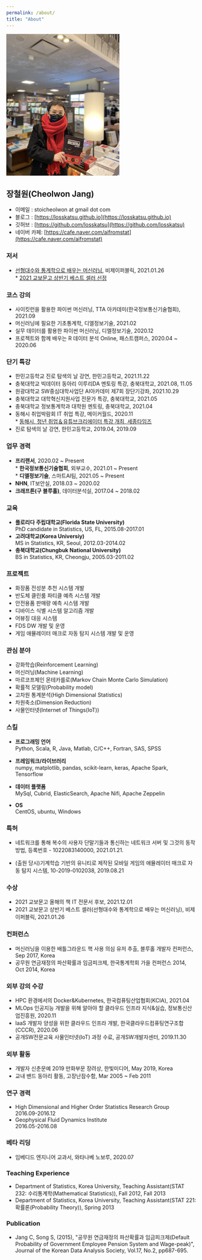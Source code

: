 ```yaml
---
permalink: /about/
title: "About"
---
```


<img src="/assets/images/profile/my_profile02.jpg" width="300">


## 장철원(Cheolwon Jang)

* 이메일 : stoicheolwon at gmail dot com
* 블로그 : [https://losskatsu.github.io](https://losskatsu.github.io)
* 깃허브 : [https://github.com/losskatsu](https://github.com/losskatsu)
* 네이버 카페: [https://cafe.naver.com/aifromstat](https://cafe.naver.com/aifromstat)


### 저서 

* [선형대수와 통계학으로 배우는 머신러닝](http://www.yes24.com/Product/Goods/97032765?OzSrank=1), 비제이퍼블릭, 2021.01.26   
      * [2021 교보문고 상반기 베스트 셀러 선정](https://www.notion.so/2021-IT-1f79e6783cca4b3aa20a1c53fc0b0368)  


### 코스 강의

* 사이킷런을 활용한 파이썬 머신러닝, TTA 아카데미(한국정보통신기술협회), 2021.09 
* 머신러닝에 필요한 기초통계학, 디엘정보기술, 2021.02 
* 실무 데이터를 활용한 파이썬 머신러닝, 디엘정보기술, 2020.12 
* 프로젝트와 함께 배우는 R 데이터 분석 Online, 패스트캠퍼스, 2020.04 ~ 2020.06 

### 단기 특강

* 한민고등학교 진로 탐색의 날 강연, 한민고등학교, 2021.11.22  
* 충북대학교 빅데이터 동아리 이루리DA 멘토링 특강, 충북대학교, 2021.08, 11.05  
* 원광대학교 SW중심대학사업단 AI아카데미 제7회 장단기강좌, 2021.10.29  
* 충북대학교 대학혁신지원사업 전문가 특강, 충북대학교, 2021.05
* 충북대학교 정보통계학과 대학원 멘토링, 충북대학교, 2021.04
* 동해시 취업박람회 IT 취업 특강, 메이커월드, 2020.11  
       * [동해시, 청년 취업＆유튜브크리에이터 특강 개최, 세종타임즈](http://www.sejongtimes.kr/html/view.html?idx=29904)  
* 진로 탐색의 날 강연, 한민고등학교, 2019.04, 2019.09


### 업무 경력

* **프리랜서**, 2020.02 ~ Present  
        * **한국정보통신기술협회**, 외부교수, 2021.01 ~ Present  
        * **디엘정보기술**, 스마트AI팀, 2021.05 ~ Present
* **NHN**, IT보안실, 2018.03 ~ 2020.02  
* **크래프톤(구 블루홀)**, 데이터분석실, 2017.04 ~ 2018.02  

### 교육

* **플로리다 주립대학교(Florida State University)**  
        PhD candidate in Statistics, US, FL, 2015.08-2017.01
* **고려대학교(Korea Universiy)**  
        MS in Statistics, KR, Seoul, 2012.03-2014.02
* **충북대학교(Chungbuk National University)**  
        BS in Statistics, KR, Cheongju, 2005.03-2011.02

### 프로젝트

* 화장품 전성분 추천 시스템 개발
* 반도체 클린룸 파티클 예측 시스템 개발
* 안전용품 판매량 예측 시스템 개발 
* 디바이스 식별 시스템 알고리즘 개발
* 어뷰징 대응 시스템 
* FDS DW 개발 및 운영
* 게임 애뮬레이터 매크로 자동 탐지 시스템 개발 및 운영

### 관심 분야

* 강화학습(Reinforcement Learning)
* 머신러닝(Machine Learning)
* 마르코프체인 몬테카를로(Markov Chain Monte Carlo Simulation)
* 확률적 모델링(Probability model)
* 고차원 통계분석(High Dimensional Statistics)
* 차원축소(Dimension Reduction)
* 사물인터넷(Internet of Things(IoT))

### 스킬

* **프로그래밍 언어**  
    Python, Scala, R, Java, Matlab, C/C++, Fortran, SAS, SPSS

* **프레임워크/라이브러리**  
    numpy, matplotlib, pandas, scikit-learn, keras, Apache Spark, Tensorflow

* **데이터 플랫폼**  
    MySql, Cubrid, ElasticSearch, Apache Nifi, Apache Zeppelin  

* **OS**  
    CentOS, ubuntu, Windows

### 특허

* 네트워크를 통해 복수의 사용자 단말기들과 통신하는 네트워크 서버 및 그것의 동작 방법, 등록번호 - 1022083140000, 2021.01.21.  

* (출원 당시)기계학습 기반의 유니티로 제작된 모바일 게임의 애뮬레이터 매크로 자동 탐지 시스템, 10-2019-0102038, 2019.08.21

### 수상

* 2021 교보문고 올해의 책 IT 전문서 후보, 2021.12.01
* 2021 교보문고 상반기 베스트 셀러(선형대수와 통계학으로 배우는 머신러닝), 비제이퍼블릭, 2021.01.26 

### 컨퍼런스
* 머신러닝을 이용한 배틀그라운드 핵 사용 의심 유저 추출, 
    블루홀 개발자 컨퍼런스, Sep 2017, Korea
* 공무원 연금재정의 파산확률과 임금피크제, 
    한국통계학회 가을 컨퍼런스 2014, Oct 2014, Korea

### 외부 강의 수강

* HPC 환경에서의 Docker&Kubernetes, 한국컴퓨팅산업협회(KCIA), 2021.04  
* MLOps 인공지능 개발을 위해 알아야 할 클라우드 인프라 지식&실습, 정보통신산업진흥원, 2020.11
* IaaS 개발자 양성을 위한 클라우드 인프라 개발, 한국클라우드컴퓨팅연구조합(CCCR), 2020.06 
* 공개SW전문교육 사물인터넷(IoT) 과정 수료, 공개SW개발자센터, 2019.11.30 

### 외부 활동

* 개발자 신춘문예 2019 만화부문 장려상, 한빛미디어, May 2019, Korea 
* 교내 밴드 동아리 활동, 고장난잠수함, Mar 2005 ~ Feb 2011

### 연구 경력
* High Dimensional and Higher Order Statistics Research Group  
    2016.09-2016.12
* Geophysical Fluid Dynamics Institute  
    2016.05-2016.08

### 베타 리딩

* 임베디드 엔지니어 교과서, 와타나베 노보루, 2020.07


### Teaching Experience
* Department of Statistics, Korea University, 
    Teaching Assistant(STAT 232: 수리통계학(Mathematical Statistics)), Fall 2012, Fall 2013
* Department of Statistics, Korea University,
    Teaching Assistant(STAT 221: 확률론(Probability Theory)), Spring 2013

### Publication
* Jang C, Song S, (2015), "공무원 연금재정의 파산확률과 임금피크제(Default Probability of Government Employee Pension System and Wage-peak)", 
Journal of the Korean Data Analysis Society, Vol.17, No.2, pp687-695.

